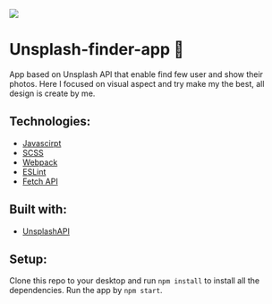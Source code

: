 
![](https://github.com/Dzejkoo/Unsplash-finder-website/blob/main/public/github/desctop-all.jpg?raw=true)

# Unsplash-finder-app 🙌 

App based on Unsplash API that enable find few user and show their photos. Here I focused on visual aspect and try make my the best, all design is create by me.


## Technologies: 
- [Javascirpt](https://www.javascript.com/)
- [SCSS](https://sass-lang.com/)
- [Webpack](https://webpack.js.org/)
- [ESLint](https://eslint.org/)
- [Fetch API](https://developer.mozilla.org/en-US/docs/Web/API/Fetch_API)  

## Built with:
- [UnsplashAPI](https://unsplash.com/developers)

## Setup:

Clone this repo to your desktop and run `npm install` to install all the dependencies. Run the app by `npm start`. 